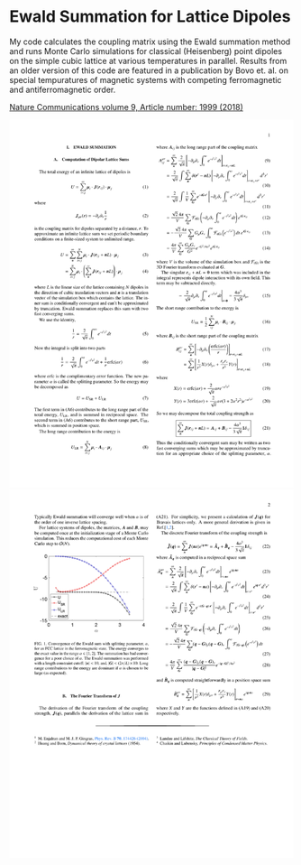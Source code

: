 # Ewald Summation for Lattice Dipoles

My code calculates the coupling matrix using the Ewald summation method and runs Monte Carlo simulations for classical (Heisenberg) point dipoles on the simple cubic lattice at various temperatures in parallel. Results from an older version of this code are featured in a publication by Bovo et. al. on special tempuratures of magnetic systems with competing ferromagnetic and antiferromagnetic order.

[Nature Communications volume 9, Article number: 1999 (2018)](https://doi.org/10.1038/s41467-018-04297-3)

![](EwaldSum_Summarized-1.png)
![](EwaldSum_Summarized-2.png)
